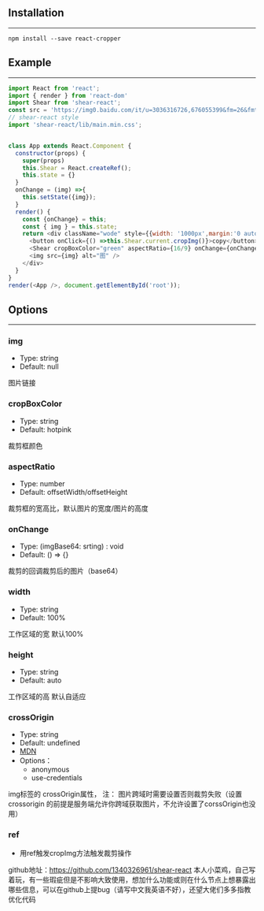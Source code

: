## Installation
***
```
npm install --save react-cropper
```
## Example
***
```javascript
import React from 'react';
import { render } from 'react-dom'
import Shear from 'shear-react';
const src = 'https://img0.baidu.com/it/u=3036316726,676055399&fm=26&fmt=auto&gp=0.jpg';
// shear-react style
import 'shear-react/lib/main.min.css';


class App extends React.Component {
  constructor(props) {
    super(props)
    this.Shear = React.createRef();
    this.state = {}
  }
  onChange = (img) =>{
    this.setState({img});
  }
  render() {
    const {onChange} = this;
    const { img } = this.state;
    return <div className="wode" style={{width: '1000px',margin:'0 auto'}}>
      <button onClick={() =>this.Shear.current.cropImg()}>copy</button>
      <Shear cropBoxColor="green" aspectRatio={16/9} onChange={onChange} ref={this.Shear} width={1000} img={src} crossOrigin="anonymous"/>
      <img src={img} alt="图" />
    </div>
  }
}
render(<App />, document.getElementById('root'));
```

## Options
***
### img

 - Type: string
 - Default: null

图片链接

### cropBoxColor
 - Type: string
 - Default: hotpink

裁剪框颜色
### aspectRatio
 - Type: number
 - Default: offsetWidth/offsetHeight

裁剪框的宽高比，默认图片的宽度/图片的高度

### onChange
 - Type: (imgBase64: srting) : void
 - Default: () => {}

裁剪的回调裁剪后的图片（base64）
### width
 - Type: string
 - Default: 100%
 
工作区域的宽 默认100%
### height
 - Type: string
 - Default: auto
 
工作区域的高 默认自适应
### crossOrigin
 - Type: string
 - Default: undefined
 - [MDN](https://developer.mozilla.org/en-US/docs/Web/API/HTMLImageElement/crossOrigin)
 - Options：
 	- anonymous
 	- use-credentials

img标签的 crossOrigin属性，
注： 图片跨域时需要设置否则裁剪失败（设置crossorigin 的前提是服务端允许你跨域获取图片，不允许设置了corssOrigin也没用）
### ref

 - 用ref触发cropImg方法触发裁剪操作




github地址：https://github.com/1340326961/shear-react
本人小菜鸡，自己写着玩，有一些瑕疵但是不影响大致使用，想加什么功能或则在什么节点上想暴露出哪些信息，可以在github上提bug（请写中文我英语不好），还望大佬们多多指教优化代码
